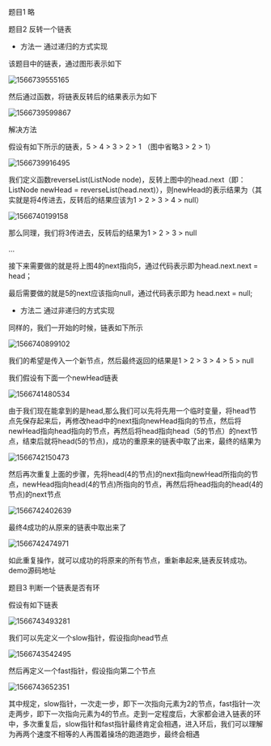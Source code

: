 题目1 略

题目2 反转一个链表

- 方法一 通过递归的方式实现

该题目中的链表，通过图形表示如下

![1566739555165](https://github.com/MSTGit/Algorithm/blob/master/LinkedListDemo/Resource\1566739555165.png)

然后通过函数，将链表反转后的结果表示为如下

![1566739599867](https://github.com/MSTGit/Algorithm/blob/master/LinkedListDemo/Resource\1566739599867.png)

解决方法

假设有如下所示的链表，5 > 4 > 3 > 2 > 1 （图中省略3 > 2 > 1）

![1566739916495](https://github.com/MSTGit/Algorithm/blob/master/LinkedListDemo/Resource\1566739916495.png)

我们定义函数reverseList(ListNode node)，反转上图中的head.next（即：ListNode newHead = reverseList(head.next)），则newHead的表示结果为（其实就是将4传进去，反转后的结果应该为1 > 2 > 3 > 4 > null）

![1566740199158](https://github.com/MSTGit/Algorithm/blob/master/LinkedListDemo/Resource\1566740199158.png)

那么同理，我们将3传进去，反转后的结果为1 > 2 > 3 > null

...

接下来需要做的就是将上图4的next指向5，通过代码表示即为head.next.next = head；

最后需要做的就是5的next应该指向null，通过代码表示即为 head.next = null;

- 方法二 通过非递归的方式实现

同样的，我们一开始的时候，链表如下所示

![1566740899102](https://github.com/MSTGit/Algorithm/blob/master/LinkedListDemo/Resource\1566740899102.png)

我们的希望是传入一个新节点，然后最终返回的结果是1 > 2 > 3 > 4 > 5 > null

我们假设有下面一个newHead链表

![1566741480534](https://github.com/MSTGit/Algorithm/blob/master/LinkedListDemo/Resource\1566741480534.png)

由于我们现在能拿到的是head,那么我们可以先将先用一个临时变量，将head节点先保存起来后，再修改head中的next指向newHead指向的节点，然后将newHead指向head指向的节点，再然后将head指向head（5的节点）的next节点，结束后就将head(5的节点)，成功的重原来的链表中取了出来，最终的结果为

![1566742150473](https://github.com/MSTGit/Algorithm/blob/master/LinkedListDemo/Resource\1566742150473.png)

然后再次重复上面的步骤，先将head(4的节点)的next指向newHead所指向的节点，newHead指向head(4的节点)所指向的节点，再然后将head指向的head(4的节点)的next节点

![1566742402639](https://github.com/MSTGit/Algorithm/blob/master/LinkedListDemo/Resource\1566742402639.png)

最终4成功的从原来的链表中取出来了

![1566742474971](https://github.com/MSTGit/Algorithm/blob/master/LinkedListDemo/Resource\1566742474971.png)

如此重复操作，就可以成功的将原来的所有节点，重新串起来,链表反转成功。demo源码地址

题目3 判断一个链表是否有环

假设有如下链表

![1566743493281](https://github.com/MSTGit/Algorithm/blob/master/LinkedListDemo/Resource\1566743493281.png)

我们可以先定义一个slow指针，假设指向head节点

![1566743542495](https://github.com/MSTGit/Algorithm/blob/master/LinkedListDemo/Resource\1566743542495.png)

然后再定义一个fast指针，假设指向第二个节点

![1566743652351](https://github.com/MSTGit/Algorithm/blob/master/LinkedListDemo/Resource\1566743652351.png)

其中规定，slow指针，一次走一步，即下一次指向元素为2的节点，fast指针一次走两步，即下一次指向元素为4的节点。走到一定程度后，大家都会进入链表的环中，多次重复后，slow指针和fast指针最终肯定会相遇，进入环后，我们可以理解为再两个速度不相等的人再围着操场的跑道跑步，最终会相遇